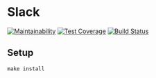 # Slack

[![Maintainability](https://api.codeclimate.com/v1/badges/e481b9f086050878f9e3/maintainability)](https://codeclimate.com/github/Fitz354/project-lvl4-s211/maintainability)
[![Test Coverage](https://api.codeclimate.com/v1/badges/e481b9f086050878f9e3/test_coverage)](https://codeclimate.com/github/Fitz354/project-lvl4-s211/test_coverage)
[![Build Status](https://travis-ci.org/Fitz354/project-lvl4-s211.svg?branch=master)](https://travis-ci.org/Fitz354/project-lvl4-s211)

## Setup

```
make install
```
